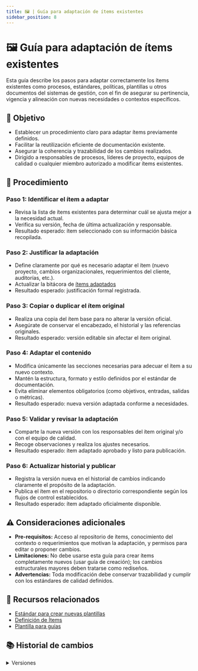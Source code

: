 ```yaml
---
title: 🖼️ | Guía para adaptación de ítems existentes
sidebar_position: 8
---
```


# 🖼️ Guía para adaptación de ítems existentes

Esta guía describe los pasos para adaptar correctamente los ítems existentes como procesos, estándares, políticas, plantillas u otros documentos del sistemas de gestión, con el fin de asegurar su pertinencia, vigencia y alineación con nuevas necesidades o contextos específicos.

## 🎯 Objetivo

- Establecer un procedimiento claro para adaptar ítems previamente definidos.
- Facilitar la reutilización eficiente de documentación existente.
- Asegurar la coherencia y trazabilidad de los cambios realizados.
- Dirigido a responsables de procesos, líderes de proyecto, equipos de calidad o cualquier miembro autorizado a modificar ítems existentes.

## 📝 Procedimiento

### Paso 1: Identificar el ítem a adaptar

- Revisa la lista de ítems existentes para determinar cuál se ajusta mejor a la necesidad actual.
- Verifica su versión, fecha de última actualización y responsable.
- Resultado esperado: ítem seleccionado con su información básica recopilada.

### Paso 2: Justificar la adaptación

- Define claramente por qué es necesario adaptar el ítem (nuevo proyecto, cambios organizacionales, requerimientos del cliente, auditorías, etc.).
- Actualizar la bitácora de [ítems adaptados](https://docs.google.com/spreadsheets/d/1UZOzEXWkR2P09YzZztnMp-9xbF33y9i_YxHilErEjeY/edit?usp=sharing)
- Resultado esperado: justificación formal registrada.

### Paso 3: Copiar o duplicar el ítem original

- Realiza una copia del ítem base para no alterar la versión oficial.
- Asegúrate de conservar el encabezado, el historial y las referencias originales.
- Resultado esperado: versión editable sin afectar el ítem original.

### Paso 4: Adaptar el contenido

- Modifica únicamente las secciones necesarias para adecuar el ítem a su nuevo contexto.
- Mantén la estructura, formato y estilo definidos por el estándar de documentación.
- Evita eliminar elementos obligatorios (como objetivos, entradas, salidas o métricas).
- Resultado esperado: nueva versión adaptada conforme a necesidades.

### Paso 5: Validar y revisar la adaptación

- Comparte la nueva versión con los responsables del ítem original y/o con el equipo de calidad.
- Recoge observaciones y realiza los ajustes necesarios.
- Resultado esperado: ítem adaptado aprobado y listo para publicación.

### Paso 6: Actualizar historial y publicar

- Registra la versión nueva en el historial de cambios indicando claramente el propósito de la adaptación.
- Publica el ítem en el repositorio o directorio correspondiente según los flujos de control establecidos.
- Resultado esperado: ítem adaptado oficialmente disponible.

## ⚠️ Consideraciones adicionales

- **Pre-requisitos:** Acceso al repositorio de ítems, conocimiento del contexto o requerimientos que motivan la adaptación, y permisos para editar o proponer cambios.
- **Limitaciones:** No debe usarse esta guía para crear ítems completamente nuevos (usar guía de creación); los cambios estructurales mayores deben tratarse como rediseños.
- **Advertencias:** Toda modificación debe conservar trazabilidad y cumplir con los estándares de calidad definidos.

## 📎 Recursos relacionados

- [Estándar para crear nuevas plantillas](/docs/next/standards/estandar-plantillas)
- [Definición de Ítems](/docs/next/procesos/PR2-definicion-items)
- [Plantilla para guías](/docs/next/plantillas/plantilla-guias)

## 📚 Historial de cambios

<details>
  <summary>Versiones</summary>
    | **Versión** | **Descripción**                           | **Fecha**    | **Colaborador**                        |
    | ----------- | ----------------------------------------- | ------------ | -------------------------------------- |
    | **1.0.0**   | Creación inicial de la guía               | 13/05/2025   | Ethan Luna Cadó                        |
    | **1.0.1**   | Ahora la guía es para adaptar ítems       | 27/05/2025   | Angel Mauricio Ramírez Herrera         |
</details>